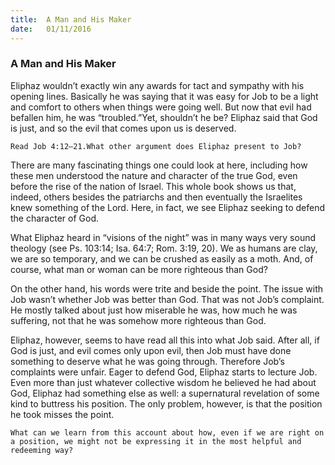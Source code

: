 ```yaml
---
title:  A Man and His Maker
date:   01/11/2016
---
```


### A Man and His Maker

Eliphaz wouldn’t exactly win any awards for tact and sympathy with his opening lines. Basically he was saying that it was easy for Job to be a light and comfort to others when things were going well. But now that evil had befallen him, he was “troubled.”Yet, shouldn’t he be? Eliphaz said that God is just, and so the evil that comes upon us is deserved.

```Read Job 4:12–21.What other argument does Eliphaz present to Job?```

There are many fascinating things one could look at here, including how these men understood the nature and character of the true God, even before the rise of the nation of Israel. This whole book shows us that, indeed, others besides the patriarchs and then eventually the Israelites knew something of the Lord. Here, in fact, we see Eliphaz seeking to defend the character of God.

What Eliphaz heard in “visions of the night” was in many ways very sound theology (see Ps. 103:14; Isa. 64:7; Rom. 3:19, 20). We as humans are clay, we are so temporary, and we can be crushed as easily as a moth. And, of course, what man or woman can be more righteous than God?

On the other hand, his words were trite and beside the point. The issue with Job wasn’t whether Job was better than God. That was not Job’s complaint. He mostly talked about just how miserable he was, how much he was suffering, not that he was somehow more righteous than God.

Eliphaz, however, seems to have read all this into what Job said. After all, if God is just, and evil comes only upon evil, then Job must have done something to deserve what he was going through. Therefore Job’s complaints were unfair. Eager to defend God, Eliphaz starts to lecture Job. Even more than just whatever collective wisdom he believed he had about God, Eliphaz had something else as well: a supernatural revelation of some kind to buttress his position. The only problem, however, is that the position he took misses the point.

```What can we learn from this account about how, even if we are right on a position, we might not be expressing it in the most helpful and redeeming way?```